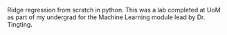 Ridge regression from scratch in python. This was a lab completed at UoM as part of my undergrad for the Machine Learning module lead by Dr. Tingting.
